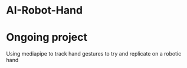 # AI-Robot-Hand
# Ongoing project

Using mediapipe to track hand gestures to try and replicate on a robotic hand
